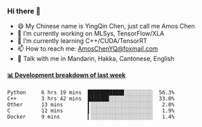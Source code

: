 ### Hi there 👋
- 😄 My Chinese name is YingQin Chen, just call me Amos Chen
- 🔭 I’m currently working on MLSys, TensorFlow/XLA
- 🌱 I’m currently learning C++/CUDA/TensorRT
- 📫 How to reach me: AmosChenYQ@foxmail.com
- 💬 Talk with me in Mandarin, Hakka, Cantonese, English

<!-- waka-box start -->
#### <a href="https://gist.github.com/becb911736b10de673d72f2a472b1e52" target="_blank">📊 Development breakdown of last week</a>
```text
Python     6 hrs 19 mins  ███████████▊░░░░░░░░░  56.3%
C++        3 hrs 42 mins  ██████▉░░░░░░░░░░░░░░  33.0%
Other      13 mins        ▍░░░░░░░░░░░░░░░░░░░░   2.0%
C          12 mins        ▍░░░░░░░░░░░░░░░░░░░░   1.9%
Docker     9 mins         ▎░░░░░░░░░░░░░░░░░░░░   1.4%
```
<!-- waka-box end -->


<!--
**AmosChenYQ/AmosChenYQ** is a ✨ _special_ ✨ repository because its `README.md` (this file) appears on your GitHub profile.

Here are some ideas to get you started:

- 🔭 I’m currently working on 
- 🌱 I’m currently learning ...
- 👯 I’m looking to collaborate on ...
- 🤔 I’m looking for help with ...
- 📫 How to reach me: AmosChenYQ@foxmail.com
- 😄 Pronouns: ...
- ⚡ Fun fact: ...
-->
